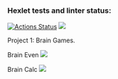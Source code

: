 ### Hexlet tests and linter status:
[![Actions Status](https://github.com/unsafe3007/python-project-lvl1/workflows/hexlet-check/badge.svg)](https://github.com/unsafe3007/python-project-lvl1/actions)
<a href="https://codeclimate.com/github/unsafe3007/python-project-lvl1/maintainability"><img src="https://api.codeclimate.com/v1/badges/b0e7094cd06d30776d77/maintainability" /></a>

Project 1: Brain Games.

Brain Even
<a href="https://asciinema.org/a/2fd1j30Z1wwqac7gsDeHxqNPG" target="_blank"><img src="https://asciinema.org/a/2fd1j30Z1wwqac7gsDeHxqNPG.svg" /></a>

Brain Calc
<a href="https://asciinema.org/a/F9KbuQ9GaFcY4VDaBYjiGLZlp" target="_blank"><img src="https://asciinema.org/a/F9KbuQ9GaFcY4VDaBYjiGLZlp.svg" /></a>
